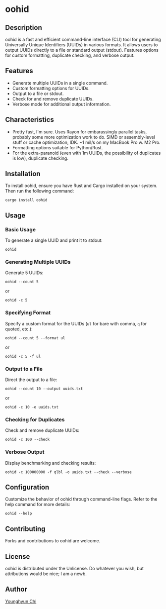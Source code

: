 # oohid

## Description
oohid is a fast and efficient command-line interface (CLI) tool for generating Universally Unique Identifiers (UUIDs) in various formats. It allows users to output UUIDs directly to a file or standard output (stdout). Features options for custom formatting, duplicate checking, and verbose output.

## Features
- Generate multiple UUIDs in a single command.
- Custom formatting options for UUIDs.
- Output to a file or stdout.
- Check for and remove duplicate UUIDs.
- Verbose mode for additional output information.

## Characteristics
- Pretty fast, I'm sure. Uses Rayon for embarassingly parallel tasks, probably some more optimization work to do. SIMD or assembly-level stuff or cache optimization, IDK. ~1 mil/s on my MacBook Pro w. M2 Pro.
- Formatting options suitable for Python/Rust.
- For the extra-paranoid (even with 1m UUIDs, the possibility of duplicates is low), duplicate checking.

## Installation
To install oohid, ensure you have Rust and Cargo installed on your system. Then run the following command:

```
cargo install oohid
```

## Usage

### Basic Usage
To generate a single UUID and print it to stdout:

```
oohid
```

### Generating Multiple UUIDs
Generate 5 UUIDs:

```
oohid --count 5
```
or
```
oohid -c 5
```
### Specifying Format
Specify a custom format for the UUIDs (`ul` for bare with comma, `q` for quoted, etc.):

```
oohid --count 5 --format ul
```
or
```
oohid -c 5 -f ul
```
### Output to a File
Direct the output to a file:

```
oohid --count 10 --output uuids.txt
```
or
```
oohid -c 10 -o uuids.txt
```

### Checking for Duplicates
Check and remove duplicate UUIDs:

```
oohid -c 100 --check
```

### Verbose Output
Display benchmarking and checking results:

```
oohid -c 100000000 -f qlbl -o uuids.txt --check --verbose
```

## Configuration
Customize the behavior of oohid through command-line flags. Refer to the help command for more details:

```
oohid --help
```

## Contributing
Forks and contributions to oohid are welcome.

## License
oohid is distributed under the Unlicense. Do whatever you wish, but attributions would be nice; I am a newb.

## Author
[Younghyun Chi](https://www.linkedin.com/in/younghyun-chi-a60b59a9/)